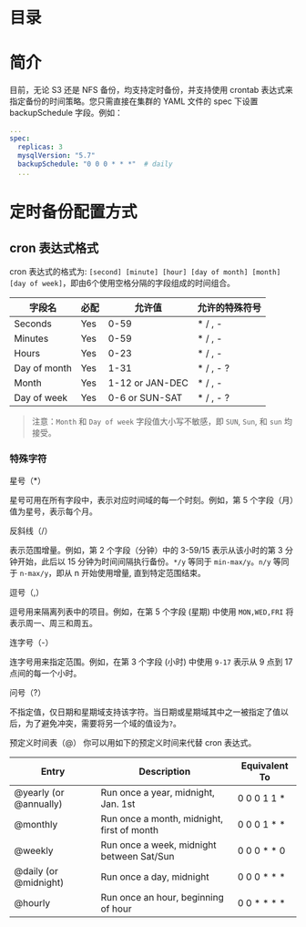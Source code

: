 目录
=============

# 简介
目前，无论 S3 还是 NFS 备份，均支持定时备份，并支持使用 crontab 表达式来指定备份的时间策略。您只需直接在集群的 YAML 文件的 spec 下设置 backupSchedule 字段。例如：

```yaml
... 
spec:
  replicas: 3
  mysqlVersion: "5.7"
  backupSchedule: "0 0 0 * * *"  # daily
  ...
```
# 定时备份配置方式

## cron 表达式格式

cron 表达式的格式为: `[second] [minute] [hour] [day of month] [month] [day of week]`，即由6个使用空格分隔的字段组成的时间组合。


字段名   | 必配 | 允许值  | 允许的特殊符号
----------   | ---------- | --------------  | --------------------------
Seconds      | Yes        | 0-59            | * / , -
Minutes      | Yes        | 0-59            | * / , -
Hours        | Yes        | 0-23            | * / , -
Day of month | Yes        | 1-31            | * / , - ?
Month        | Yes        | 1-12 or JAN-DEC | * / , -
Day of week  | Yes        | 0-6 or SUN-SAT  | * / , - ?

> 注意：`Month` 和 `Day of week` 字段值大小写不敏感，即 `SUN`, `Sun`, 和 `sun` 均接受。

### 特殊字符
星号（*）

星号可用在所有字段中，表示对应时间域的每一个时刻。例如，第 5 个字段（月）值为星号，表示每个月。

反斜线（/）

表示范围增量。例如，第 2 个字段（分钟）中的 3-59/15 表示从该小时的第 3 分钟开始，此后以 15 分钟为时间间隔执行备份。`*/y` 等同于 `min-max/y`。`n/y` 等同于 `n-max/y`，即从 n 开始使用增量, 直到特定范围结束。

逗号（,）

逗号用来隔离列表中的项目。例如，在第 5 个字段 (星期) 中使用 `MON,WED,FRI` 将表示周一、周三和周五。

连字号（-）

连字号用来指定范围。例如，在第 3 个字段 (小时) 中使用 `9-17` 表示从 9 点到 17 点间的每一个小时。

问号（?）

不指定值，仅日期和星期域支持该字符。当日期或星期域其中之一被指定了值以后，为了避免冲突，需要将另一个域的值设为`?`。

预定义时间表（@）
你可以用如下的预定义时间来代替 cron 表达式。

Entry                  | Description                                | Equivalent To
-----                  | -----------                                | -------------
@yearly (or @annually) | Run once a year, midnight, Jan. 1st        | 0 0 0 1 1 *
@monthly               | Run once a month, midnight, first of month | 0 0 0 1 * *
@weekly                | Run once a week, midnight between Sat/Sun  | 0 0 0 * * 0
@daily (or @midnight)  | Run once a day, midnight                   | 0 0 0 * * *
@hourly                | Run once an hour, beginning of hour        | 0 0 * * * *
